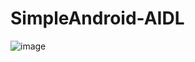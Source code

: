 # SimpleAndroid-AIDL

![image](https://user-images.githubusercontent.com/22516895/94336777-4e595c80-ffee-11ea-9521-e62b0d5a9af5.png)

